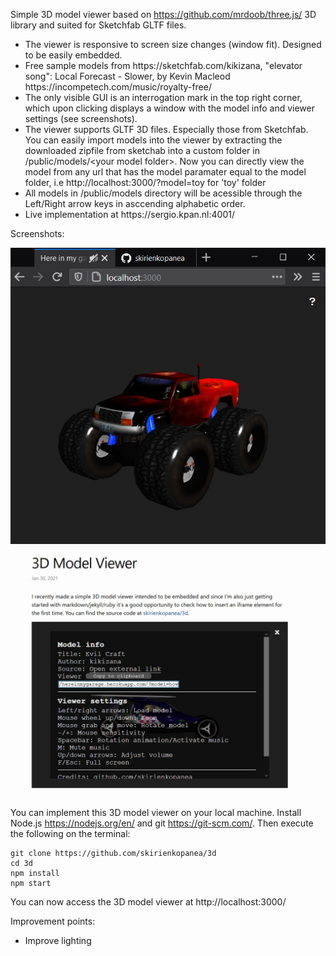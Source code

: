 Simple 3D model viewer based on https://github.com/mrdoob/three.js/ 3D library and suited for Sketchfab GLTF files.
<ul>
  <li>The viewer is responsive to screen size changes (window fit). Designed to be easily embedded.</li>
  <li>Free sample models from https://sketchfab.com/kikizana, "elevator song": Local Forecast - Slower, by Kevin Macleod https://incompetech.com/music/royalty-free/</li>
  <li>The only visible GUI is an interrogation mark in the top right corner, which upon clicking displays a window with the model info and viewer settings (see screenshots).</li>
    <li>The viewer supports GLTF 3D files. Especially those from Sketchfab. You can easily import models into the viewer by extracting the downloaded zipfile from sketchab into a custom folder in /public/models/&lt;your model folder&gt;. Now you can directly view the model from any url that has the model paramater equal to the model folder, i.e http://localhost:3000/?model=toy for 'toy' folder</li>
    <li>All models in /public/models directory will be acessible through the Left/Right arrow keys in asccending alphabetic order.</li>
  <li>Live implementation at https://sergio.kpan.nl:4001/
</ul>
Screenshots:

![Preview](screenshot0.jpg)
![Preview](screenshot1.jpg)

You can implement this 3D model viewer on your local machine. Install Node.js https://nodejs.org/en/ and git https://git-scm.com/. Then execute the following on the terminal:

```console
git clone https://github.com/skirienkopanea/3d
cd 3d
npm install
npm start
```

You can now access the 3D model viewer at http://localhost:3000/

Improvement points:
<ul>
  <li>Improve lighting</li>
</ul>
